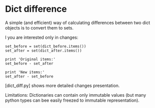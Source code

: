 Dict difference
===============

A simple (and efficient) way of calculating differences between two dict objects is to convert them to sets.

I you are interested only in changes:

    set_before = set(dict_before.items())
    set_after = set(dict_after.items())

    print 'Original items:'
    set_before - set_after

    print 'New items:'
    set_after - set_before

[dict_diff.py] shows more detailed changes presentation.

Limitations: Dictionaries can contain only immutable values (but many python
types can bee easily freezed to immutable representation).
